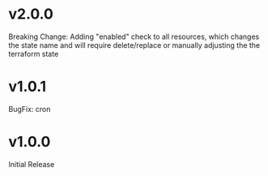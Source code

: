 # v2.0.0

Breaking Change: Adding "enabled" check to all resources, which changes the state name and will require delete/replace or manually adjusting the the terraform state

# v1.0.1

BugFix: cron

# v1.0.0

Initial Release
